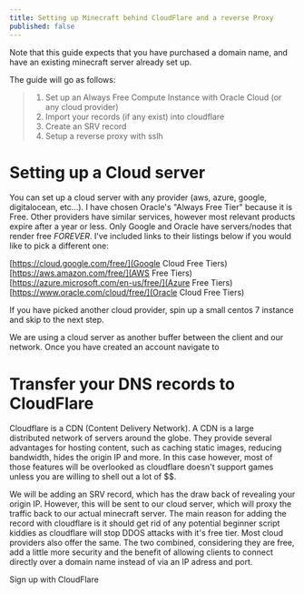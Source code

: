 ```yaml
---
title: Setting up Minecraft behind CloudFlare and a reverse Proxy
published: false
---
```


Note that this guide expects that you have purchased a domain name, and have an existing minecraft server already set up. 

The guide will go as follows:

> 1. Set up an Always Free Compute Instance with Oracle Cloud (or any cloud provider)
> 2. Import your records (if any exist) into cloudflare
> 3. Create an SRV record
> 4. Setup a reverse proxy with sslh

# [](#header-1)Setting up a Cloud server

You can set up a cloud server with any provider (aws, azure, google, digitalocean, etc...). I have chosen Oracle's "Always Free Tier" because it is Free. Other providers have similar services, however most relevant products expire after a year or less. Only Google and Oracle have servers/nodes that render free _FOREVER_. I've included links to their listings below if you would like to pick a different one:

[https://cloud.google.com/free/](Google Cloud Free Tiers)
[https://aws.amazon.com/free/](AWS Free Tiers)
[https://azure.microsoft.com/en-us/free/](Azure Free Tiers)
[https://www.oracle.com/cloud/free/](Oracle Cloud Free Tiers)

If you have picked another cloud provider, spin up a small centos 7 instance and skip to the next step. 

We are using a cloud server as another buffer between the client and our network. Once you have created an account navigate to 



# [](#header-1)Transfer your DNS records to CloudFlare


Cloudflare is a CDN (Content Delivery Network). A CDN is a large distributed network of servers around the globe. They provide several advantages for hosting content, such as caching static images, reducing bandwidth, hides the origin IP and more. In this case however, most of those features will be overlooked as cloudflare doesn't support games unless you are willing to shell out a lot of $$. 

We will be adding an SRV record, which has the draw back of revealing your origin IP. However, this will be sent to our cloud server, which will proxy the traffic back to our actual minecraft server. The main reason for adding the record with cloudflare is it should get rid of any potential beginner script kiddies as cloudflare will stop DDOS attacks with it's free tier. Most cloud providers also offer the same. The two combined, considering they are free, add a little more security and the benefit of allowing clients to connect directly over a domain name instead of via an IP adress and port. 

Sign up with CloudFlare [](here)

